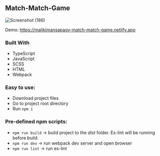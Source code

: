## Match-Match-Game
![Screenshot (186)](https://user-images.githubusercontent.com/50579392/148641823-917580f6-55bf-496d-9223-3eaeef4dceb8.png)

Demo: https://malikimansapaov-match-match-game.netlify.app

### Built With
- TypeScript
- JavaScript
- SCSS
- HTML
- Webpack

### Easy to use:
+ Download project files
+ Go to project root directory
+ Run `npm i`

### Pre-defined npm scripts:
+ `npm run build` -> build project to the _dist_ folder. Es-lint will be running before build.
+ `npm run dev` -> run webpack dev server and open browser
+ `npm run lint` -> run es-lint
